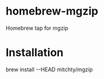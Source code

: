 homebrew-mgzip
==============

Homebrew tap for mgzip

# Installation

brew install --HEAD mitchty/mgzip

